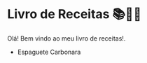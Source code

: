 # Livro de Receitas :books::bacon::hamburger:	



Olá! Bem vindo ao meu livro de receitas!.

* Espaguete Carbonara


